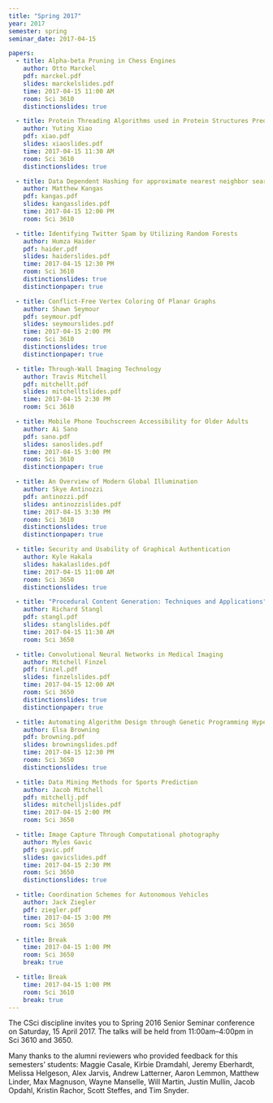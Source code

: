 ```yaml
---
title: "Spring 2017"
year: 2017
semester: spring
seminar_date: 2017-04-15

papers:
  - title: Alpha-beta Pruning in Chess Engines
    author: Otto Marckel
    pdf: marckel.pdf
    slides: marckelslides.pdf
    time: 2017-04-15 11:00 AM
    room: Sci 3610
    distinctionslides: true

  - title: Protein Threading Algorithms used in Protein Structures Prediction
    author: Yuting Xiao
    pdf: xiao.pdf
    slides: xiaoslides.pdf
    time: 2017-04-15 11:30 AM
    room: Sci 3610
    distinctionslides: true

  - title: Data Dependent Hashing for approximate nearest neighbor searching
    author: Matthew Kangas
    pdf: kangas.pdf
    slides: kangasslides.pdf
    time: 2017-04-15 12:00 PM
    room: Sci 3610

  - title: Identifying Twitter Spam by Utilizing Random Forests
    author: Humza Haider
    pdf: haider.pdf
    slides: haiderslides.pdf
    time: 2017-04-15 12:30 PM
    room: Sci 3610
    distinctionslides: true
    distinctionpaper: true

  - title: Conflict-Free Vertex Coloring Of Planar Graphs
    author: Shawn Seymour
    pdf: seymour.pdf
    slides: seymourslides.pdf
    time: 2017-04-15 2:00 PM
    room: Sci 3610
    distinctionslides: true
    distinctionpaper: true

  - title: Through-Wall Imaging Technology
    author: Travis Mitchell
    pdf: mitchellt.pdf
    slides: mitchelltslides.pdf
    time: 2017-04-15 2:30 PM
    room: Sci 3610

  - title: Mobile Phone Touchscreen Accessibility for Older Adults
    author: Ai Sano
    pdf: sano.pdf
    slides: sanoslides.pdf
    time: 2017-04-15 3:00 PM
    room: Sci 3610
    distinctionpaper: true

  - title: An Overview of Modern Global Illumination
    author: Skye Antinozzi
    pdf: antinozzi.pdf
    slides: antinozzislides.pdf
    time: 2017-04-15 3:30 PM
    room: Sci 3610
    distinctionslides: true
    distinctionpaper: true

  - title: Security and Usability of Graphical Authentication
    author: Kyle Hakala
    slides: hakalaslides.pdf
    time: 2017-04-15 11:00 AM
    room: Sci 3650
    distinctionslides: true

  - title: "Procedural Content Generation: Techniques and Applications"
    author: Richard Stangl
    pdf: stangl.pdf
    slides: stanglslides.pdf
    time: 2017-04-15 11:30 AM
    room: Sci 3650

  - title: Convolutional Neural Networks in Medical Imaging
    author: Mitchell Finzel
    pdf: finzel.pdf
    slides: finzelslides.pdf
    time: 2017-04-15 12:00 AM
    room: Sci 3650
    distinctionslides: true
    distinctionpaper: true

  - title: Automating Algorithm Design through Genetic Programming Hyper-Heuristics
    author: Elsa Browning
    pdf: browning.pdf
    slides: browningslides.pdf
    time: 2017-04-15 12:30 PM
    room: Sci 3650
    distinctionslides: true

  - title: Data Mining Methods for Sports Prediction
    author: Jacob Mitchell
    pdf: mitchellj.pdf
    slides: mitchelljslides.pdf
    time: 2017-04-15 2:00 PM
    room: Sci 3650

  - title: Image Capture Through Computational photography
    author: Myles Gavic
    pdf: gavic.pdf
    slides: gavicslides.pdf
    time: 2017-04-15 2:30 PM
    room: Sci 3650
    distinctionslides: true

  - title: Coordination Schemes for Autonomous Vehicles
    author: Jack Ziegler
    pdf: ziegler.pdf
    time: 2017-04-15 3:00 PM
    room: Sci 3650

  - title: Break
    time: 2017-04-15 1:00 PM
    room: Sci 3650
    break: true

  - title: Break
    time: 2017-04-15 1:00 PM
    room: Sci 3610
    break: true
---
```


The CSci discipline invites you to Spring 2016 Senior Seminar conference on Saturday, 15 April 2017. The talks will be held from 11:00am–4:00pm in Sci 3610 and 3650.

Many thanks to the alumni reviewers who provided feedback for this semesters’ students: Maggie Casale, Kirbie Dramdahl, Jeremy Eberhardt, Melissa Helgeson, Alex Jarvis, Andrew Latterner, Aaron Lemmon, Matthew Linder, Max Magnuson, Wayne Manselle, Will Martin, Justin Mullin, Jacob Opdahl, Kristin Rachor, Scott Steffes, and Tim Snyder. 
